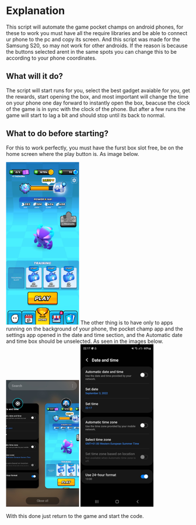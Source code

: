 # Explanation

This script will automate the game pocket champs on android phones, for these to work you must have all the require libraries and be able to connect ur phone to the pc
and copy its screen. And this script was made for the Samsung S20, so may not work for other androids. If the reason is because the buttons selected arent in the same 
spots you can change this to be according to your phone coordinates.

## What will it do?

The script will start runs for you, select the best gadget avaiable for you, get the rewards, start opening the box, and most important will change the time on your phone one day forward to instantly open the box, beacuse the clock of the game is in sync with the clock of the phone.
But after a few runs the game will start to lag a bit and should stop until its back to normal.

## What to do before starting?

For this to work perfectly, you must have the furst box slot free, be on the home screen where the play button is.
As image below.

<img src="https://github.com/avlis-MMO/Games-automation/blob/main/PocketChamps/img/1.jpeg" width="200">
The other thing is to have only to apps running on the background of your phone, the pocket champ app and the settings app opened in the date and time section, and the 
Automatic date and time box should be unselected. As seen in the images below.

<img src="https://github.com/avlis-MMO/Games-automation/blob/main/PocketChamps/img/2.jpeg" width="200">
<img src="https://github.com/avlis-MMO/Games-automation/blob/main/PocketChamps/img/3.jpeg" width="200">

With this done just return to the game and start the code.
